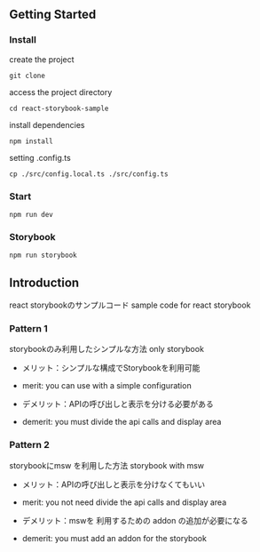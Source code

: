 ## Getting Started

### Install

create the project
```
git clone 
```

access the project directory
```
cd react-storybook-sample
```

install dependencies
```
npm install
```

setting .config.ts
```
cp ./src/config.local.ts ./src/config.ts
```

### Start
```
npm run dev
```

### Storybook
```
npm run storybook
```

## Introduction

react storybookのサンプルコード
sample code for react storybook

### Pattern 1

storybookのみ利用したシンプルな方法
only storybook

- メリット：シンプルな構成でStorybookを利用可能
- merit: you can use with a simple configuration

- デメリット：APIの呼び出しと表示を分ける必要がある
- demerit: you must divide the api calls and display area


### Pattern 2

storybookにmsw を利用した方法
storybook with msw

- メリット：APIの呼び出しと表示を分けなくてもいい
- merit: you not need divide the api calls and display area

- デメリット：mswを 利用するための  addon の追加が必要になる
- demerit: you must add an addon for the storybook